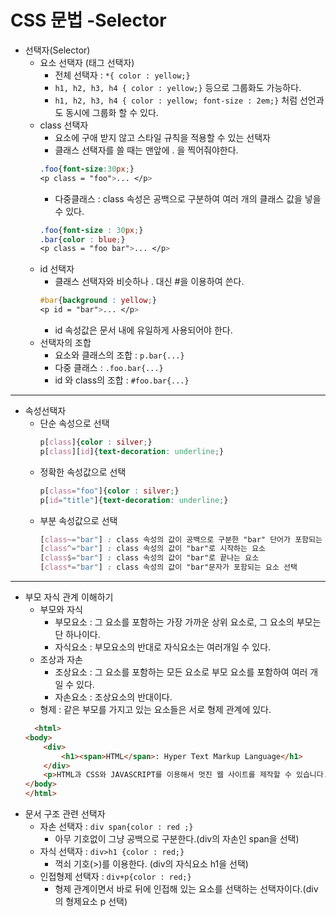 # CSS 문법 -Selector
- 선택자(Selector)
  - 요소 선택자 (태그 선택자)<br>
    - 전체 선택자 : ```*{ color : yellow;}```
    - ```h1, h2, h3, h4 { color : yellow;}``` 등으로 그룹화도 가능하다.
    - ```h1, h2, h3, h4 { color : yellow; font-size : 2em;}``` 처럼 선언과도 동시에 그룹화 할 수 있다.
  - class 선택자
    - 요소에 구애 받지 않고 스타일 규칙을 적용할 수 있는 선택자
    - 클래스 선택자를 쓸 때는 맨앞에 . 을 찍어줘야한다.
    ```css
    .foo{font-size:30px;}
    <p class = "foo">... </p>
    ```
    - 다중클래스 : class 속성은 공백으로 구분하여 여러 개의 클래스 값을 넣을 수 있다.
    ```css
    .foo{font-size : 30px;}
    .bar{color : blue;}
    <p class = "foo bar">... </p>
    ```
  - id 선택자 
    - 클래스 선택자와 비슷하나 . 대신 #을 이용하여 쓴다.
    ```css
    #bar{background : yellow;}
    <p id = "bar">... </p>
    ```
    - id 속성값은 문서 내에 유일하게 사용되어야 한다.
  - 선택자의 조합
    - 요소와 클래스의 조합 : ```p.bar{...}```
    - 다중 클래스 : ```.foo.bar{...}```
    - id 와 class의 조합 : ```#foo.bar{...}```
***
- 속성선택자
  - 단순 속성으로 선택
    ```css
    p[class]{color : silver;}
    p[class][id]{text-decoration: underline;}
    ```
  - 정확한 속성값으로 선택
    ```css
    p[class="foo"]{color : silver;}
    p[id="title"]{text-decoration: underline;}
    ```
  - 부분 속성값으로 선택
    ```css
    [class~="bar"] : class 속성의 값이 공백으로 구분한 "bar" 단어가 포함되는 요소
    [class^="bar"] : class 속성의 값이 "bar"로 시작하는 요소
    [class$="bar"] : class 속성의 값이 "bar"로 끝나는 요소
    [class*="bar"] : class 속성의 값이 "bar"문자가 포함되는 요소 선택
    ```
***

- 부모 자식 관계 이해하기 
  - 부모와 자식
    - 부모요소 : 그 요소를 포함하는 가장 가까운 상위 요소로, 그 요소의 부모는 단 하나이다.
    - 자식요소 : 부모요소의 반대로 자식요소는 여러개일 수 있다.
  - 조상과 자손
    - 조상요소 : 그 요소를 포함하는 모든 요소로 부모 요소를 포함하여 여러 개일 수 있다.
    - 자손요소 : 조상요소의 반대이다.
  - 형제 : 같은 부모를 가지고 있는 요소들은 서로 형제 관계에 있다.
  ```html
    <html>
  <body>
      <div>
          <h1><span>HTML</span>: Hyper Text Markup Language</h1>
      </div>
      <p>HTML과 CSS와 JAVASCRIPT를 이용해서 멋진 웹 사이트를 제작할 수 있습니다.</p>
  </body>
  </html>
  ```
- 문서 구조 관련 선택자  
  - 자손 선택자 : ```div span{color : red ;}```
    - 아무 기호없이 그냥 공백으로 구분한다.(div의 자손인 span을 선택)
  - 자식 선택자 : ```div>h1 {color : red;}```
    - 꺽쇠 기호(>)를 이용한다. (div의 자식요소 h1을 선택)
  - 인접형제 선택자 : ```div+p{color : red;}```
    - 형제 관계이면서 바로 뒤에 인접해 있는 요소를 선택하는 선택자이다.(div의 형제요소 p 선택)
